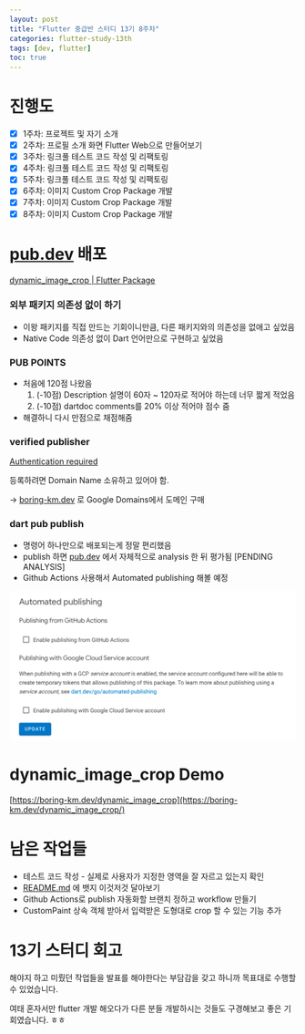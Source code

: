 ```yaml
---
layout: post
title: "Flutter 중급반 스터디 13기 8주차"
categories: flutter-study-13th
tags: [dev, flutter]
toc: true
---
```


# 진행도

- [x]  1주차: 프로젝트 및 자기 소개
- [x]  2주차: 프로필 소개 화면 Flutter Web으로 만들어보기
- [x]  3주차: 링크풀 테스트 코드 작성 및 리팩토링
- [x]  4주차: 링크풀 테스트 코드 작성 및 리팩토링
- [x]  5주차: 링크풀 테스트 코드 작성 및 리팩토링
- [x]  6주차: 이미지 Custom Crop Package 개발
- [x]  7주차: 이미지 Custom Crop Package 개발
- [x]  8주차: 이미지 Custom Crop Package 개발

# [pub.dev](http://pub.dev) 배포

[dynamic_image_crop | Flutter Package](https://pub.dev/packages/dynamic_image_crop)

### 외부 패키지 의존성 없이 하기

- 이왕 패키지를 직접 만드는 기회이니만큼, 다른 패키지와의 의존성을 없애고 싶었음
- Native Code 의존성 없이 Dart 언어만으로 구현하고 싶었음

### PUB POINTS

- 처음에 120점 나왔음
    1. (-10점) Description 설명이 60자 ~ 120자로 적어야 하는데 너무 짧게 적었음
    2. (-10점) dartdoc comments를 20% 이상 적어야 점수 줌
- 해결하니 다시 만점으로 채점해줌

### verified publisher

[Authentication required](https://pub.dev/create-publisher)

등록하려면 Domain Name 소유하고 있어야 함.

→ [boring-km.dev](http://boring-km.dev) 로 Google Domains에서 도메인 구매

### dart pub publish

- 명령어 하나만으로 배포되는게 정말 편리했음
- publish 하면 [pub.dev](http://pub.dev) 에서 자체적으로 analysis 한 뒤 평가됨 [PENDING ANALYSIS]
- Github Actions 사용해서 Automated publishing 해볼 예정

![Untitled](/images/flutter/study_13th/week8/img.png)

# dynamic_image_crop Demo

[https://boring-km.dev/dynamic_image_crop](https://boring-km.dev/dynamic_image_crop/)

# 남은 작업들

- 테스트 코드 작성 - 실제로 사용자가 지정한 영역을 잘 자르고 있는지 확인
- [README.md](http://README.md) 에 뱃지 이것저것 달아보기
- Github Actions로 publish 자동화할 브랜치 정하고 workflow 만들기
- CustomPaint 상속 객체 받아서 입력받은 도형대로 crop 할 수 있는 기능 추가

# 13기 스터디 회고

해야지 하고 미뤘던 작업들을 발표를 해야한다는 부담감을 갖고 하니까 목표대로 수행할 수 있었습니다.

여태 혼자서만 flutter 개발 해오다가 다른 분들 개발하시는 것들도 구경해보고 좋은 기회였습니다. ㅎㅎ
